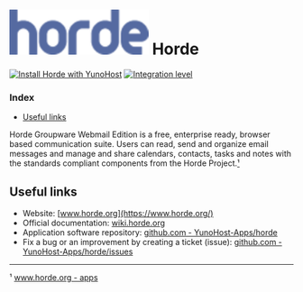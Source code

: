 # <img src="/images/horde_logo.png" height="80px" alt="Horde's logo"> Horde

[![Install Horde with YunoHost](https://install-app.yunohost.org/install-with-yunohost.png)](https://install-app.yunohost.org/?app=horde) [![Integration level](https://dash.yunohost.org/integration/horde.svg)](https://dash.yunohost.org/appci/app/horde)

### Index

- [Useful links](#useful-links)

Horde Groupware Webmail Edition is a free, enterprise ready, browser based communication suite. Users can read, send and organize email messages and manage and share calendars, contacts, tasks and notes with the standards compliant components from the Horde Project.[¹](#sources)

## Useful links

+ Website: [www.horde.org](https://www.horde.org/)
+ Official documentation: [wiki.horde.org](https://wiki.horde.org/)
+ Application software repository: [github.com - YunoHost-Apps/horde](https://github.com/YunoHost-Apps/horde_ynh)
+ Fix a bug or an improvement by creating a ticket (issue): [github.com - YunoHost-Apps/horde/issues](https://github.com/YunoHost-Apps/horde_ynh/issues)

------

¹ [www.horde.org - apps](https://www.horde.org/apps)
